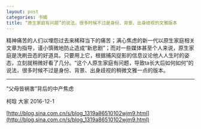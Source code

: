 ```yaml
---
layout: post
categories: 书摘
title: “原生家庭有问题”的说法，很多时候不过是身份、背景、出身歧视的文雅版本
---
```


精神痛苦的人们以埋怨过去来稀释当下的痛苦；满心焦虑的新一代以原生家庭相关文章为指导，谨小慎微地防止造成“新悲剧”；而对一些媒体甚至个人来说，原生家庭是洗刷丑态的好道具。只要用上它，根据捕风捉影的信息议论他人人生时的姿态，立刻就稍微好看了几分。“这个人原生家庭有问题，导致ta长大后如何如何”的说法，很多时候不过是身份、背景、出身歧视的稍微文雅一点的版本。

---

“父母皆祸害”背后的中产焦虑

柯晗 大家 2016-12-1

[http://blog.sina.com.cn/s/blog_1319a86510102wjm9.html](http://blog.sina.com.cn/s/blog_1319a86510102wjm9.html) 